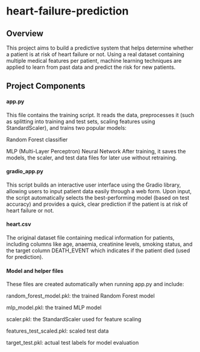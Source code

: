 # heart-failure-prediction
## Overview
This project aims to build a predictive system that helps determine whether a patient is at risk of heart failure or not. Using a real dataset containing multiple medical features per patient, machine learning techniques are applied to learn from past data and predict the risk for new patients.

## Project Components
#### app.py
This file contains the training script. It reads the data, preprocesses it (such as splitting into training and test sets, scaling features using StandardScaler), and trains two popular models:

Random Forest classifier

MLP (Multi-Layer Perceptron) Neural Network
After training, it saves the models, the scaler, and test data files for later use without retraining.

#### gradio_app.py
This script builds an interactive user interface using the Gradio library, allowing users to input patient data easily through a web form. Upon input, the script automatically selects the best-performing model (based on test accuracy) and provides a quick, clear prediction if the patient is at risk of heart failure or not.

#### heart.csv
The original dataset file containing medical information for patients, including columns like age, anaemia, creatinine levels, smoking status, and the target column DEATH_EVENT which indicates if the patient died (used for prediction).

#### Model and helper files
These files are created automatically when running app.py and include:

random_forest_model.pkl: the trained Random Forest model

mlp_model.pkl: the trained MLP model

scaler.pkl: the StandardScaler used for feature scaling

features_test_scaled.pkl: scaled test data

target_test.pkl: actual test labels for model evaluation

